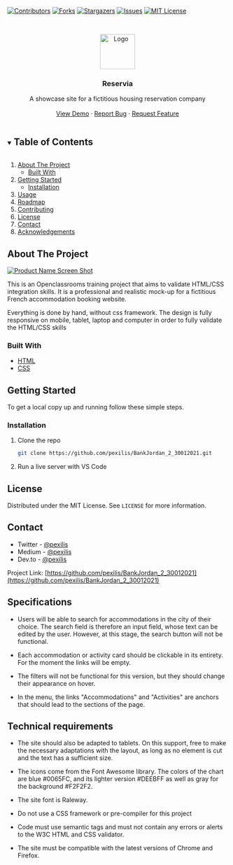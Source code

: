 <!--
*** Thanks for checking out the Best-README-Template. If you have a suggestion
*** that would make this better, please fork the repo and create a pull request
*** or simply open an issue with the tag "enhancement".
*** Thanks again! Now go create something AMAZING! :D
***
***
***
*** To avoid retyping too much info. Do a search and replace for the following:
*** pexilis, repo_name, twitter_handle, email, project_title, project_description
-->

<!-- PROJECT SHIELDS -->
<!--
*** I'm using markdown "reference style" links for readability.
*** Reference links are enclosed in brackets [ ] instead of parentheses ( ).
*** See the bottom of this document for the declaration of the reference variables
*** for contributors-url, forks-url, etc. This is an optional, concise syntax you may use.
*** https://www.markdownguide.org/basic-syntax/#reference-style-links
-->

[![Contributors][contributors-shield]][contributors-url]
[![Forks][forks-shield]][forks-url]
[![Stargazers][stars-shield]][stars-url]
[![Issues][issues-shield]][issues-url]
[![MIT License][license-shield]][license-url]

<!-- PROJECT LOGO -->
<br />
<p align="center">
  <a href="https://github.com/pexilis/BankJordan_2_30012021">
    <img src="images/logo.png" alt="Logo" width="80" height="80">
  </a>

  <h3 align="center">Reservia</h3>

  <p align="center">
    A showcase site for a fictitious housing reservation company
    <br />
    <br />
    <a href="https://pexilis.github.io/Reservia/">View Demo</a>
    ·
    <a href="https://github.com/pexilis/BankJordan_2_30012021/issues">Report Bug</a>
    ·
    <a href="https://github.com/pexilis/BankJordan_2_30012021/issues">Request Feature</a>
  </p>
</p>

<!-- TABLE OF CONTENTS -->
<details open="open">
  <summary><h2 style="display: inline-block">Table of Contents</h2></summary>
  <ol>
    <li>
      <a href="#about-the-project">About The Project</a>
      <ul>
        <li><a href="#built-with">Built With</a></li>
      </ul>
    </li>
    <li>
      <a href="#getting-started">Getting Started</a>
      <ul>
        <li><a href="#installation">Installation</a></li>
      </ul>
    </li>
    <li><a href="#usage">Usage</a></li>
    <li><a href="#roadmap">Roadmap</a></li>
    <li><a href="#contributing">Contributing</a></li>
    <li><a href="#license">License</a></li>
    <li><a href="#contact">Contact</a></li>
    <li><a href="#acknowledgements">Acknowledgements</a></li>
  </ol>
</details>

<!-- ABOUT THE PROJECT -->

## About The Project

[![Product Name Screen Shot][product-screenshot]](https://pexilis.github.io/Reservia/)

This is an Openclassrooms training project that aims to validate HTML/CSS integration skills. It is a professional and realistic mock-up for a fictitious French accommodation booking website.

Everything is done by hand, without css framework.
The design is fully responsive on mobile, tablet, laptop and computer in order to fully validate the HTML/CSS skills

### Built With

- [HTML]()
- [CSS]()

<!-- GETTING STARTED -->

## Getting Started

To get a local copy up and running follow these simple steps.

### Installation

1. Clone the repo
   ```sh
   git clone https://github.com/pexilis/BankJordan_2_30012021.git
   ```
2. Run a live server with VS Code

<!-- LICENSE -->

## License

Distributed under the MIT License. See `LICENSE` for more information.

<!-- CONTACT -->

## Contact

- Twitter - [@pexilis](https://twitter.com/pexilis)
- Medium - [@pexilis](https://medium.com/@pexilis)
- Dev.to - [@pexilis](https://dev.to/pexilis)

Project Link: [https://github.com/pexilis/BankJordan_2_30012021](https://github.com/pexilis/BankJordan_2_30012021)

<!-- ROADMAP -->

## Specifications

- Users will be able to search for accommodations in the city of their choice. The search field is therefore an input field, whose text can be edited by the user. However, at this stage, the search button will not be functional.

- Each accommodation or activity card should be clickable in its entirety. For the moment the links will be empty.

- The filters will not be functional for this version, but they should change their appearance on hover.

- In the menu, the links "Accommodations" and "Activities" are anchors that should lead to the sections of the page.

## Technical requirements

- The site should also be adapted to tablets. On this support, free to make the necessary adaptations with the layout, as long as no element is cut and the text has a sufficient size.

- The icons come from the Font Awesome library. The colors of the chart are blue #0065FC, and its lighter version #DEEBFF as well as gray for the background #F2F2F2.

- The site font is Raleway.

- Do not use a CSS framework or pre-compiler for this project

- Code must use semantic tags and must not contain any errors or alerts to the W3C HTML and CSS validator.

- The site must be compatible with the latest versions of Chrome and Firefox.

<!-- MARKDOWN LINKS & IMAGES -->
<!-- https://www.markdownguide.org/basic-syntax/#reference-style-links -->

[contributors-shield]: https://img.shields.io/github/contributors/pexilis/repo.svg?style=for-the-badge
[contributors-url]: https://github.com/pexilis/BankJordan_2_30012021/graphs/contributors
[forks-shield]: https://img.shields.io/github/forks/pexilis/repo.svg?style=for-the-badge
[forks-url]: https://github.com/pexilis/BankJordan_2_30012021/network/members
[stars-shield]: https://img.shields.io/github/stars/pexilis/repo.svg?style=for-the-badge
[stars-url]: https://github.com/pexilis/BankJordan_2_30012021/stargazers
[issues-shield]: https://img.shields.io/github/issues/pexilis/repo.svg?style=for-the-badge
[issues-url]: https://github.com/pexilis/BankJordan_2_30012021/issues
[license-shield]: https://img.shields.io/github/license/pexilis/repo.svg?style=for-the-badge
[license-url]: https://github.com/pexilis/BankJordan_2_30012021/blob/master/LICENSE.txt
[product-screenshot]: /documentation/index_screenshot.png

